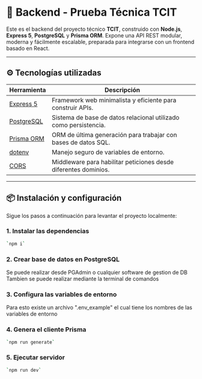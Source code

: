 # 🧪 Backend - Prueba Técnica TCIT

Este es el backend del proyecto técnico **TCIT**, construido con **Node.js**, **Express 5**, **PostgreSQL** y **Prisma ORM**. Expone una API REST modular, moderna y fácilmente escalable, preparada para integrarse con un frontend basado en React.

---

## ⚙️ Tecnologías utilizadas

| Herramienta               | Descripción                                                               |
|---------------------------|---------------------------------------------------------------------------|
| [Express 5](https://expressjs.com/)          | Framework web minimalista y eficiente para construir APIs.           |
| [PostgreSQL](https://www.postgresql.org/)    | Sistema de base de datos relacional utilizado como persistencia.     |
| [Prisma ORM](https://www.prisma.io/)         | ORM de última generación para trabajar con bases de datos SQL.       |
| [dotenv](https://www.npmjs.com/package/dotenv)| Manejo seguro de variables de entorno.                               |
| [CORS](https://www.npmjs.com/package/cors)   | Middleware para habilitar peticiones desde diferentes dominios.      |

---

## 📦 Instalación y configuración

Sigue los pasos a continuación para levantar el proyecto localmente:

### 1. Instalar las dependencias 
```bash
`npm i`
```
### 2. Crear base de datos en PostgreSQL
Se puede realizar desde PGAdmin o cualquier software de gestion de DB
Tambien se puede realizar mediante la terminal de comandos

### 3. Configura las variables de entorno
Para esto existe un archivo ".env_example" el cual tiene los nombres de las variables de entorno 

### 4.  Genera el cliente Prisma
```bash
`npm run generate`
```

### 5.  Ejecutar servidor
```bash
`npm run dev`
```

